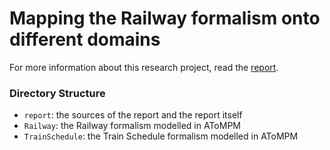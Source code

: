 # Mapping the Railway formalism onto different domains

For more information about this research project, read the [report](report/report.pdf).

### Directory Structure

- `report`: the sources of the report and the report itself
- `Railway`: the Railway formalism modelled in AToMPM
- `TrainSchedule`: the Train Schedule formalism modelled in AToMPM
